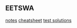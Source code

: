 ﻿## EETSWA
 [notes](notes.html) 
 [cheatsheet](cheatsheet.html)
 [test solutions](test_solns.html)

